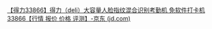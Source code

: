 <div><a href="https://item.jd.com/5566698.html">【得力33866】得力（deli）大容量人脸指纹混合识别考勤机 免软件打卡机33866【行情 报价 价格 评测】-京东 (jd.com)</a></div>
